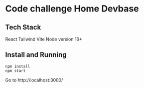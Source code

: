 # Code challenge Home Devbase

## Tech Stack

React
Tailwind
Vite
Node version 16+

## Install and Running

```
npm install
npm start
```

Go to http://localhost:3000/
